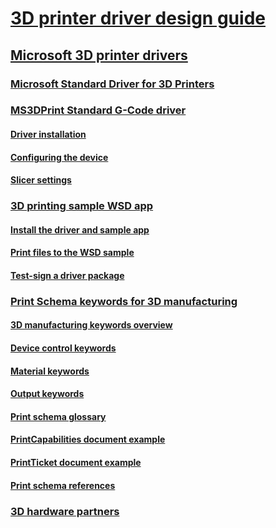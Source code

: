 # [3D printer driver design guide](index.md)
## [Microsoft 3D printer drivers](microsoft-3d-printer-drivers.md)
### [Microsoft Standard Driver for 3D Printers](microsoft-standard-driver-for-3d-printers-.md)
### [MS3DPrint Standard G-Code driver](ms3dprint-standard-g-code-driver.md)
#### [Driver installation](driver-installation.md)
#### [Configuring the device](configuring-the-device.md)
#### [Slicer settings](slicer-settings.md)
### [3D printing sample WSD app](3d-printing-sample-wsd-app.md)
#### [Install the driver and sample app](install-the-driver-and-sample-app.md)
#### [Print files to the WSD sample](print-files-to-the-wsd-sample.md)
#### [Test-sign a driver package](test-sign-a-driver-package.md)
### [Print Schema keywords for 3D manufacturing](print-schema-keywords-for-3d-manufacturing.md)
#### [3D manufacturing keywords overview](3d-manufacturing-keywords-overview.md)
#### [Device control keywords](device-control-keywords.md)
#### [Material keywords](material-keywords.md)
#### [Output keywords](output-keywords.md)
#### [Print schema glossary](print-schema-glossary.md)
#### [PrintCapabilities document example](example-printcapabilities-document.md)
#### [PrintTicket document example](example-printticket-document.md)
#### [Print schema references](print-schema-references.md)
### [3D hardware partners](3d-printing-partners.md)

